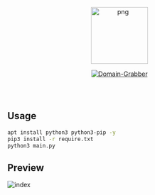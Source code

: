 <p align="center">
<img src="https://keker.fajar.co.id/wp-content/uploads/2025/01/kecantikan-ala-Dasha-taran.jpg" alt="png" width="128" height="128"/>
</p>
<p align="center">
<a href="#"><img title="Domain-Grabber" src="https://img.shields.io/badge/Domain Grabber-green?colorA=%23ff0000&colorB=%23017e40&style=for-the-badge"></a>
</p>
<p align="center">
<a href="https://github.com/MrG3P5"><img title="" src=""></a>
</p>
<br>

## Usage

```sh
apt install python3 python3-pip -y
pip3 install -r require.txt
python3 main.py
```

## Preview
![index](https://raw.githubusercontent.com/derissDev/tess/refs/heads/main/Screenshot%202025-07-22%20074709.png)

